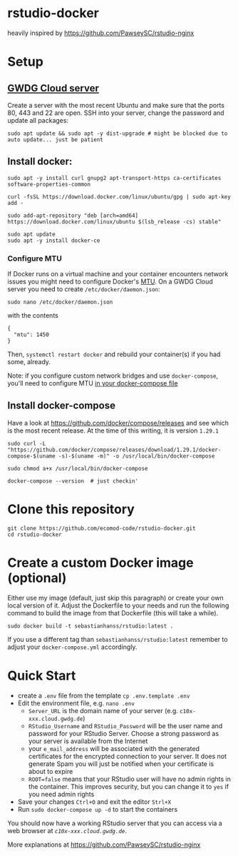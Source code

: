 # rstudio-docker

heavily inspired by https://github.com/PawseySC/rstudio-nginx

# Setup

## [GWDG Cloud server](https://info.gwdg.de/dokuwiki/doku.php?id=en:services:server_services:gwdg_cloud_server:manual_v3)

Create a server with the most recent Ubuntu and make sure that the ports 80, 443 and 22 are open. SSH into your server, change the password and update all packages:

```
sudo apt update && sudo apt -y dist-upgrade # might be blocked due to auto update... just be patient
```

## Install docker:

```
sudo apt -y install curl gnupg2 apt-transport-https ca-certificates  software-properties-common

curl -fsSL https://download.docker.com/linux/ubuntu/gpg | sudo apt-key add -

sudo add-apt-repository "deb [arch=amd64] https://download.docker.com/linux/ubuntu $(lsb_release -cs) stable"

sudo apt update
sudo apt -y install docker-ce
```

### Configure MTU

If Docker runs on a virtual machine and your container encounters network issues you might need to configure Docker's [MTU](https://en.wikipedia.org/wiki/Maximum_transmission_unit). On a GWDG Cloud server you need to create `/etc/docker/daemon.json`:

```
sudo nano /etc/docker/daemon.json
```
with the contents
```
{
  "mtu": 1450
}
```
Then, `systemctl restart docker` and rebuild your container(s) if you had some, already.


Note: if you configure custom network bridges and use `docker-compose`, you'll need to configure MTU [in your docker-compose file](https://mlohr.com/docker-mtu/) 


## Install docker-compose

Have a look at https://github.com/docker/compose/releases and see which is the most recent release. At the time of this writing, it is version  `1.29.1`

```
sudo curl -L "https://github.com/docker/compose/releases/download/1.29.1/docker-compose-$(uname -s)-$(uname -m)" -o /usr/local/bin/docker-compose

sudo chmod a+x /usr/local/bin/docker-compose

docker-compose --version  # just checkin'
```

# Clone this repository

```
git clone https://github.com/ecomod-code/rstudio-docker.git
cd rstudio-docker
```

# Create a custom Docker image (optional)

Either use my image (default, just skip this paragraph) or create your own local version of it. Adjust the Dockerfile to your needs and run the following command to build the image from that Dockerfile (this will take a while).
```
sudo docker build -t sebastianhanss/rstudio:latest .
```
If you use a different tag than `sebastianhanss/rstudio:latest` remember to adjust your `docker-compose.yml` accordingly.

# Quick Start

* create a `.env` file from the template `cp .env.template .env`
* Edit the environment file, e.g. `nano .env`
	* `Server_URL` is the domain name of your server (e.g. `c10x-xxx.cloud.gwdg.de`)
	* `RStudio_Username` and  `RStudio_Password` will be the  user name and password for your RStudio Server. Choose a strong password as your server is available from the Internet
	* your `e_mail_address` will be associated with the generated certificates for the encrypted connection to your server. It does not generate Spam you will just be notified when your certificate is about to expire
	* `ROOT=false` means that your RStudio user will have no admin rights in the container. This improves security, but you can change it to `yes` if you need admin rights
* Save your changes `Ctrl+O` and exit the editor `Strl+X`
* Run `sudo docker-compose up -d` to start the containers

You should now have a working RStudio server that you can access via a web browser at *`c10x-xxx.cloud.gwdg.de`*.

More explanations at https://github.com/PawseySC/rstudio-nginx
